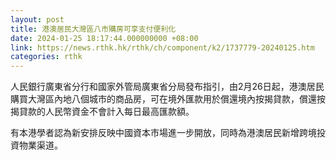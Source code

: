 ```yaml
---
layout: post
title: 港澳居民大灣區八市購房可享支付便利化
date: 2024-01-25 18:17:44.000000000 +08:00
link: https://news.rthk.hk/rthk/ch/component/k2/1737779-20240125.htm
categories: rthk
---
```


人民銀行廣東省分行和國家外管局廣東省分局發布指引，由2月26日起，港澳居民購買大灣區內地八個城市的商品房，可在境外匯款用於償還境內按揭貸款，償還按揭貸款的人民幣資金不會計入每日最高匯款額。

有本港學者認為新安排反映中國資本市場進一步開放，同時為港澳居民新增跨境投資物業渠道。
